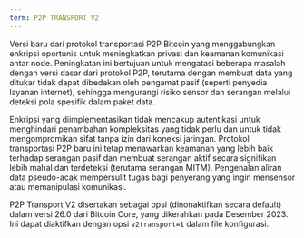 ```yaml
---
term: P2P TRANSPORT V2
---
```


Versi baru dari protokol transportasi P2P Bitcoin yang menggabungkan enkripsi oportunis untuk meningkatkan privasi dan keamanan komunikasi antar node. Peningkatan ini bertujuan untuk mengatasi beberapa masalah dengan versi dasar dari protokol P2P, terutama dengan membuat data yang ditukar tidak dapat dibedakan oleh pengamat pasif (seperti penyedia layanan internet), sehingga mengurangi risiko sensor dan serangan melalui deteksi pola spesifik dalam paket data.

Enkripsi yang diimplementasikan tidak mencakup autentikasi untuk menghindari penambahan kompleksitas yang tidak perlu dan untuk tidak mengompromikan sifat tanpa izin dari koneksi jaringan. Protokol transportasi P2P baru ini tetap menawarkan keamanan yang lebih baik terhadap serangan pasif dan membuat serangan aktif secara signifikan lebih mahal dan terdeteksi (terutama serangan MITM). Pengenalan aliran data pseudo-acak mempersulit tugas bagi penyerang yang ingin mensensor atau memanipulasi komunikasi.

P2P Transport V2 disertakan sebagai opsi (dinonaktifkan secara default) dalam versi 26.0 dari Bitcoin Core, yang dikerahkan pada Desember 2023. Ini dapat diaktifkan dengan opsi `v2transport=1` dalam file konfigurasi.